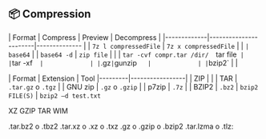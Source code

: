 ## 📦 Compression


| Format | Compress    | Preview               | Decompress |
|-------------|-----------------------|--------------
|             | `7z l compressedFile` | `7z x compressedFile` | 
| `| base64`  |                       | `base64 -d`
| `zip file`  |             |
        | `tar -cvf compr.tar /dir/  `tar file`  |             | `tar -xf`   |             |
| `.gz` | `gunzip`    |             |
        | `bzip2`     |             |


| Format  | Extension       | Tool 
|---------|-----------------|
| ZIP     |                 |
| TAR     | `.tar.gz` o `.tgz` |
| GNU zip | `.gz` o `.gzip` |
| p7zip   | `.7z`           |
| BZIP2   | `.bz2`          | `bzip2 FILE(S)` | `bzip2 –d test.txt`

XZ
GZIP 
TAR
WIM

.tar.bz2 o .tbz2
.tar.xz o .xz o .txz
.gz o .gzip o .bzip2
.tar.lzma o .tlz: